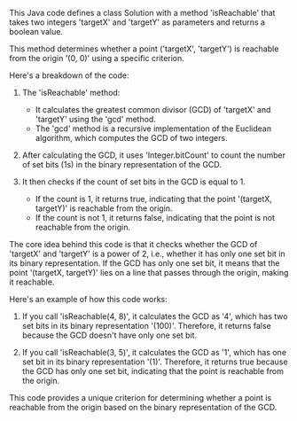 ​This Java code defines a class Solution with a method 'isReachable' that takes two integers 'targetX' and 'targetY' as parameters and returns a boolean value. 

This method determines whether a point ('targetX', 'targetY') is reachable from the origin '(0, 0)' using a specific criterion.

Here's a breakdown of the code:

1. The 'isReachable' method:
   - It calculates the greatest common divisor (GCD) of 'targetX' and 'targetY' using the 'gcd' method.
   - The 'gcd' method is a recursive implementation of the Euclidean algorithm, which computes the GCD of two integers.

2. After calculating the GCD, it uses 'Integer.bitCount' to count the number of set bits (1s) in the binary representation of the GCD.

3. It then checks if the count of set bits in the GCD is equal to 1.
   - If the count is 1, it returns true, indicating that the point '(targetX, targetY)' is reachable from the origin.
   - If the count is not 1, it returns false, indicating that the point is not reachable from the origin.


The core idea behind this code is that it checks whether the GCD of 'targetX' and 'targetY' is a power of 2, i.e., whether it has only one set bit in its binary 
representation. If the GCD has only one set bit, it means that the point '(targetX, targetY)' lies on a line that passes through the origin, making it reachable.

Here's an example of how this code works:

1. If you call 'isReachable(4, 8)', it calculates the GCD as '4', which has two set bits in its binary representation '(100)'. Therefore, it returns false because 
   the GCD doesn't have only one set bit.

2. If you call 'isReachable(3, 5)', it calculates the GCD as '1', which has one set bit in its binary representation '(1)'. Therefore, it returns true because the 
   GCD has only one set bit, indicating that the point is reachable from the origin.


This code provides a unique criterion for determining whether a point is reachable from the origin based on the binary representation of the GCD.
